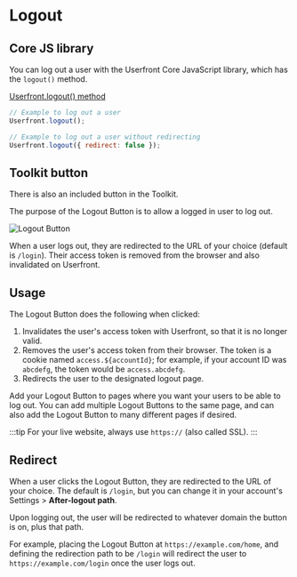 # Logout

## Core JS library

You can log out a user with the Userfront Core JavaScript library, which has the `logout()` method.

[Userfront.logout() method](/docs/js.html#logout-options)

```js
// Example to log out a user
Userfront.logout();

// Example to log out a user without redirecting
Userfront.logout({ redirect: false });
```

## Toolkit button

There is also an included button in the Toolkit.

The purpose of the Logout Button is to allow a logged in user to log out.

![Logout Button](https://res.cloudinary.com/component/image/upload/c_crop,e_trim:2:white/if_w_lt_6/c_lpad,h_150,w_140,l_text:Arial_16:No%20preview,co_rgb:999999/if_end/if_w_lt_100/w_1.33,h_1.33,e_sharpen:50/if_end/c_lpad,h_150,w_140,b_rgb:ffffff/v1582158400/logout_uje4x0.png)

When a user logs out, they are redirected to the URL of your choice (default is `/login`). Their access token is removed from the browser and also invalidated on Userfront.

## Usage

The Logout Button does the following when clicked:

1. Invalidates the user's access token with Userfront, so that it is no longer valid.
2. Removes the user's access token from their browser. The token is a cookie named `access.${accountId}`; for example, if your account ID was `abcdefg`, the token would be `access.abcdefg`.
3. Redirects the user to the designated logout page.

Add your Logout Button to pages where you want your users to be able to log out. You can add multiple Logout Buttons to the same page, and can also add the Logout Button to many different pages if desired.

:::tip
For your live website, always use `https://` (also called SSL).
:::

## Redirect

When a user clicks the Logout Button, they are redirected to the URL of your choice. The default is `/login`, but you can change it in your account's Settings > **After-logout path**.

Upon logging out, the user will be redirected to whatever domain the button is on, plus that path.

For example, placing the Logout Button at `https://example.com/home`, and defining the redirection path to be `/login` will redirect the user to `https://example.com/login` once the user logs out.

